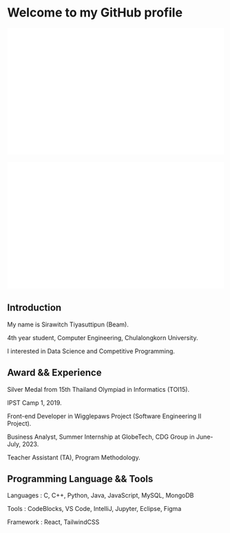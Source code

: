 # Welcome to my GitHub profile
![](https://raw.githubusercontent.com/sirawitch/github-stats/master/generated/overview.svg#gh-light-mode-only)


![](https://raw.githubusercontent.com/sirawitch/github-stats/master/generated/languages.svg#gh-light-mode-only)

## Introduction
My name is Sirawitch Tiyasuttipun (Beam).

4th year student, Computer Engineering, Chulalongkorn University.

I interested in Data Science and Competitive Programming.

## Award && Experience
Silver Medal from 15th Thailand Olympiad in Informatics (TOI15).

IPST Camp 1, 2019.

Front-end Developer in Wigglepaws Project (Software Engineering II Project).

Business Analyst, Summer Internship at GlobeTech, CDG Group in June-July, 2023.

Teacher Assistant (TA), Program Methodology.

## Programming Language && Tools

Languages : C, C++, Python, Java, JavaScript, MySQL, MongoDB

Tools : CodeBlocks, VS Code, IntelliJ, Jupyter, Eclipse, Figma

Framework : React, TailwindCSS

